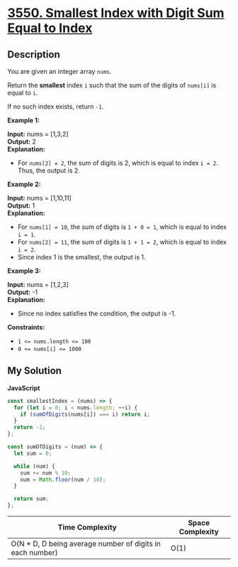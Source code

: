 # [3550. Smallest Index with Digit Sum Equal to Index](https://leetcode.com/problems/smallest-index-with-digit-sum-equal-to-index)

## Description

You are given an integer array `nums`.

Return the **smallest** index `i` such that the sum of the digits of `nums[i]` is equal to `i`.

If no such index exists, return `-1`.

**Example 1:**

**Input:** nums = \[1,3,2\]  
**Output:** 2  
**Explanation:**

- For `nums[2] = 2`, the sum of digits is 2, which is equal to index `i = 2`. Thus, the output is 2.

**Example 2:**

**Input:** nums = \[1,10,11\]  
**Output:** 1  
**Explanation:**

- For `nums[1] = 10`, the sum of digits is `1 + 0 = 1`, which is equal to index `i = 1`.
- For `nums[2] = 11`, the sum of digits is `1 + 1 = 2`, which is equal to index `i = 2`.
- Since index 1 is the smallest, the output is 1.

**Example 3:**

**Input:** nums = \[1,2,3\]  
**Output:** \-1  
**Explanation:**

- Since no index satisfies the condition, the output is -1.

**Constraints:**

- `1 <= nums.length <= 100`
- `0 <= nums[i] <= 1000`

## My Solution

**JavaScript**

```js
const smallestIndex = (nums) => {
  for (let i = 0; i < nums.length; ++i) {
    if (sumOfDigits(nums[i]) === i) return i;
  }
  return -1;
};

const sumOfDigits = (num) => {
  let sum = 0;

  while (num) {
    sum += num % 10;
    num = Math.floor(num / 10);
  }

  return sum;
};
```

| Time Complexity                                            | Space Complexity |
| ---------------------------------------------------------- | ---------------- |
| O(N \* D, D being average number of digits in each number) | O(1)             |
